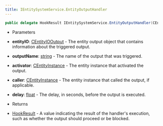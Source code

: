 ```yaml
---
title: IEntitySystemService.EntityOutputHandler
---
```


```csharp
public delegate HookResult IEntitySystemService.EntityOutputHandler(CEntityIOOutput entityIO, string outputName, CEntityInstance activator, CEntityInstance caller, float delay)
```

- Parameters

- **entityIO**: [CEntityIOOutput](/docs/api/shared/schemadefinitions/centityiooutput) - The entity output object that contains information about the triggered output.
- **outputName**: [string](https://learn.microsoft.com/dotnet/api/system.string) - The name of the output that was triggered.
- **activator**: [CEntityInstance](/docs/api/shared/schemadefinitions/centityinstance) - The entity instance that activated the output.
- **caller**: [CEntityInstance](/docs/api/shared/schemadefinitions/centityinstance) - The entity instance that called the output, if applicable.
- **delay**: [float](https://learn.microsoft.com/dotnet/api/system.single) - The delay, in seconds, before the output is executed.

- Returns

- [HookResult](/docs/api/shared/misc/hookresult) - A <xref href="SwiftlyS2.Shared.Misc.HookResult" data-throw-if-not-resolved="false"></xref> value indicating the result of the handler's execution,  such as whether the output
    should proceed or be blocked.

